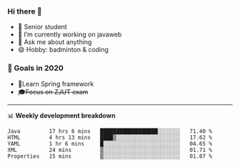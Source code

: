 

### Hi there 🐏

- 🌱 Senior student
- 🔭 I’m currently working on javaweb
- 💬 Ask me about anything
- 😄 Hobby: badminton & coding

### 🚀 Goals in 2020
+ 🍃Learn Spring framework
+ ~~🎓Focus on ZJUT exam~~
-------

📊 **Weekly development breakdown**
<!--START_SECTION:waka-->
```text
Java         17 hrs 6 mins   ██████████████████░░░░░░░   71.40 % 
HTML         4 hrs 13 mins   ████▒░░░░░░░░░░░░░░░░░░░░   17.62 % 
YAML         1 hr 6 mins     █░░░░░░░░░░░░░░░░░░░░░░░░   04.65 % 
XML          24 mins         ▒░░░░░░░░░░░░░░░░░░░░░░░░   01.71 % 
Properties   15 mins         ▒░░░░░░░░░░░░░░░░░░░░░░░░   01.07 % 
```
<!--END_SECTION:waka-->
